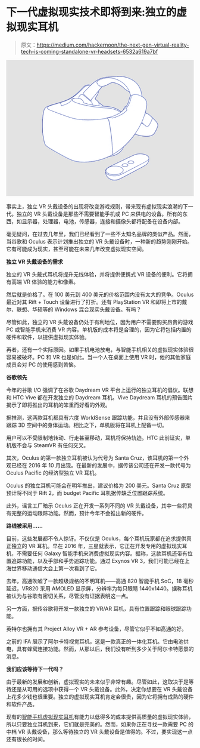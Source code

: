 # 下一代虚拟现实技术即将到来:独立的虚拟现实耳机

> 原文：<https://medium.com/hackernoon/the-next-gen-virtual-reality-tech-is-coming-standalone-vr-headsets-6532a619a7bf>

![](img/4b1fdc50b78cc4731641b017b246d4b7.png)

事实上，独立 VR 头戴设备的出现将改变游戏规则，带来现有虚拟现实浪潮的下一代。独立的 VR 头戴设备是那些不需要智能手机或 PC 来供电的设备。所有的东西，如显示器，处理器，电池，传感器，连接和摄像头都将配备在设备内部。

毫无疑问，在过去几年里，我们已经看到了一些不太知名品牌的类似产品。然而，当谷歌和 Oculus 表示计划推出独立的 VR 头戴设备时，一种新的趋势刚刚开始。它有可能成为现实，甚至可能在未来几年改变虚拟现实空间。

**独立 VR 头戴设备的需求**

独立的 VR 头戴式耳机将提升无线体验，并将提供便携式 VR 设备的便利。它将拥有高端 VR 体验的能力和像素。

然后就是价格了。在 100 美元到 400 美元的价格范围内没有太大的竞争。Oculus 最近对其 Rift + Touch 设备进行了打折。还有 PlayStation VR 和即将上市的戴尔、联想、华硕等的 Windows 混合现实头戴设备。有吗？

尽管如此，独立的 VR 头戴设备仍处于有利地位，因为用户不需要购买昂贵的游戏 PC 或智能手机来消费 VR 内容。单机版的成本将是合理的，因为它将包括内置的硬件和软件，以提供虚拟现实体验。

再者，还有一个实际原因。如果手机电池放电，与智能手机相关的虚拟现实体验很容易被破坏。PC 和 VR 也是如此。当一个人在桌面上使用 VR 时，他的其他家庭成员会对 PC 的使用感到苦恼。

**谷歌领先**

今年的谷歌 I/O 强调了在谷歌 Daydream VR 平台上运行的独立耳机的倡议。联想和 HTC Vive 都在开发独立的 Daydream 耳机。Vive Daydream 耳机的预告图片揭示了即将推出的耳机的笨重而好看的外观。

据推测，这两款耳机都具有六度 WorldSense 跟踪功能，并且没有外部传感器来跟踪 3D 空间中的身体运动。相比之下，单机版将在耳机上配备一切。

用户可以不受限制地转动、行走甚至移动，耳机将保持轨迹。HTC 此前证实，单机版不会与 SteamVR 有任何交叉。

其次，Oculus 的第一款独立耳机被认为代号为 Santa Cruz，该耳机的第一个外观已经在 2016 年 10 月出现。在最新的发展中，据传该公司还在开发一款代号为 Oculus Pacific 的经济型独立 VR 耳机。

Oculus 的独立耳机可能会在明年推出，建议价格为 200 美元。Santa Cruz 原型预计将不同于 Rift 2，而 budget Pacific 耳机据传缺乏位置跟踪系统。

此外，谣言工厂暗示 Oculus 正在开发一系列不同的 VR 头戴设备，其中一些将具有完整的运动跟踪功能。然而，预计今年不会推出新的硬件。

**路线被采用……**

目前，这些发展都不令人惊讶。不仅仅是 Oculus，每个耳机玩家都在追求提供真正独立的 VR 耳机。早在 2016 年，三星就表示，它正在开发专用的虚拟现实耳机，不需要任何 Galaxy 智能手机来消费虚拟现实内容。据称，这款耳机还带有位置追踪功能，以及手部和手势追踪功能。通过 Exynos VR 3，我们可能已经在上海世界移动通信大会上第一次看到了它。

去年，高通吹嘘了一款超级规格的不明耳机——高通 820 智能手机 SoC，18 毫秒延迟，VR820 采用 AMOLED 显示屏，分辨率为每只眼睛 1440x1440。据称耳机被认为与谷歌有密切关系，尽管没有证据表明这一点。

另一方面，据传谷歌将开发一款独立的 VR/AR 耳机，具有位置跟踪和眼球跟踪功能。

英特尔也拥有其 Project Alloy VR + AR 参考设备，尽管它似乎不如高通的好。

之前的 IFA 展示了阿尔卡特视觉耳机，这是一款真正的一体化耳机。它由电池供电，具有蜂窝连接功能。然而，从那以后，我们没有听到多少关于阿尔卡特愿景的消息。

**我们应该等待下一代吗？**

由于最新的发展和创新，虚拟现实的未来似乎非常有趣。尽管如此，这取决于是等待还是从可用的选项中获得一个 VR 头戴设备。此外，决定你想要在 VR 头戴设备上花多少钱也很重要。独立的虚拟现实耳机肯定会很贵，因为它将拥有成熟的硬件和软件产品。

现有的[智能手机虚拟现实耳机](https://www.mobikart.com/mobile-accessories/vr-headsets/)有能力以低得多的成本提供高质量的虚拟现实体验，所以只要独立耳机到来，它们就是完美的。然而，如果你正在寻找一款需要 PC 的中档 VR 头戴设备，那么等待独立的 VR 头戴设备是值得的。不过，要实现这一点还有很长的时间。